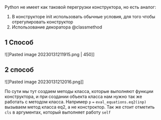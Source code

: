 Python не имеет как таковой перегрузки конструктора, но есть аналог:

1) В конструкторе init использовать обычные условия, для того чтобы отрегулировать конструктор
2) Использование декоратора @classmethod


## 1 Способ

![[Pasted image 20230131211915.png | 450]]


## 2 способ

![[Pasted image 20230131212016.png]]

По сути мы тут создаем методы класса, которые выполняют функции конструктора, и при создании объекта класса нам нужно так же работать с методом класса. Например `p` `=` `eval_equations.eq2(inp)`  вызываем метод класса eq2, а не констроктор. Так же стоит отметить `cls` в аргументах, который выполняет работу `self`